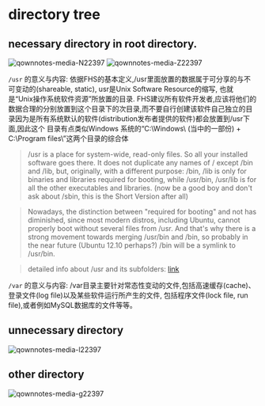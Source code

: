 directory tree
========================
necessary directory in root directory.
---

![qownnotes-media-N22397](../../media/595118422.png)
![qownnotes-media-Z22397](../../media/44315389.png)

`/usr` 的意义与内容:
依据FHS的基本定义,/usr里面放置的数据属于可分享的与不可变动的(shareable, static), usr是Unix Software Resource的缩写, 也就是“Unix操作系统软件资源”所放置的目录. FHS建议所有软件开发者,应该将他们的数据合理的分别放置到这个目录下的次目录,而不要自行创建该软件自己独立的目录因为是所有系统默认的软件(distribution发布者提供的软件)都会放置到/usr下面,因此这个
目录有点类似Windows 系统的“C:\Windows\ (当中的一部份) + C:\Program files\”这两个目录的综合体

> /usr is a place for system-wide, read-only files. So all your installed software goes there. It does not duplicate any names of / except /bin and /lib, but, originally, with a different purpose: /bin, /lib is only for binaries and libraries required for booting, while /usr/bin, /usr/lib is for all the other executables and libraries. (now be a good boy and don't ask about /sbin, this is the Short Version after all)

> Nowadays, the distinction between "required for booting" and not has diminished, since most modern distros, including Ubuntu, cannot properly boot without several files from /usr. And that's why there is a strong movement towards merging /usr/bin and /bin, so probably in the near future (Ubuntu 12.10 perhaps?) /bin will be a symlink to /usr/bin.

> detailed info about /usr and its subfolders: [link](https://askubuntu.com/questions/130186/what-is-the-rationale-for-the-usr-directory)


`/var` 的意义与内容:
/var目录主要针对常态性变动的文件,包括高速缓存(cache)、登录文件(log file)以及某些软件运行所产生的文件, 包括程序文件(lock file, run file),或者例如MySQL数据库的文件等等。

unnecessary directory
---
![qownnotes-media-l22397](../../media/503746933.png)

other directory
---
![qownnotes-media-g22397](../../media/1843252684.png)
